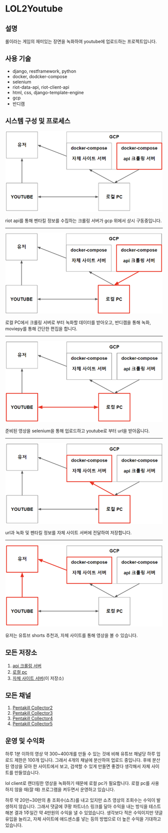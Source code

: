 # LOL2Youtube



## 설명

롤이라는 게임의 재미있는 장면을 녹화하여 youtube에 업로드하는 프로젝트입니다.

## 사용 기술

- django, restframework, python
- docker, dodcker-compose
- selenium
- riot-data-api, riot-client-api
- html, css, django-template-engine
- gcp
- 반디캠

## 시스템 구성 및 프로세스

<img src="./docs_images\l1.png" style="zoom:67%;" />

riot api를 통해 펜타킬 정보를 수집하는 크롤링 서버가 gcp 위에서 상시 구동중입니다.

------

<img src="./docs_images\l2.png" style="zoom:67%;" />

로컬 PC에서 크롤링 서버로 부터 녹화할 데이터를 받아오고, 반디캠을 통해 녹화, moviepy를 통해 간단한 편집을 합니다.

------

<img src="./docs_images\l3.png" style="zoom:67%;" />

준비된 영상을 selenium을 통해 업로드하고 youtube로 부터 url을 받아옵니다.

------

<img src="./docs_images\l4.png" style="zoom:67%;" />

url과 녹화 및 펜타킬 정보를 자체 사이트 서버에 전달하여 저장합니다.

------

<img src="./docs_images\l5.png" style="zoom:67%;" />

유저는 유튜브 shorts 추천과, 자체 사이트를 통해 영상을 볼 수 있습니다.

## 모든 저장소

1. [api 크롤링 서버](https://github.com/gghotted/lol2youtube-server)
2. [로컬 pc](https://github.com/gghotted/lol2youtube-client)
3. [자체 사이트 서버](https://github.com/gghotted/lol2youtube)(이 저장소)

## 모든 채널

1. [Pentakill Collector2](https://www.youtube.com/channel/UCs25KVMmHqCpkMqcecEIRjQ)
2. [Pentakill Collector3](https://www.youtube.com/channel/UCmhM703LbZ1r86r8CKsyEkA)
3. [Pentakill Collector4](https://www.youtube.com/channel/UCOt3LsX2wMC3JUTV_IPzt5w)
4. [Pentakill Collector5](https://www.youtube.com/channel/UCk7tNq10DyUmboClA6t6q_A)

## 운영 및 수익화

하루 1분 이하의 영상 약 300~400개를 만들 수 있는 것에 비해 유튜브 채널당 하루 업로드 제한은 100개 입니다. 그래서 4개의 채널에 분산하여 업로드 중입니다. 후에 분산된 영상을 모아 한 사이트에서 보고, 검색할 수 있게 만들면 좋겠다 생각해서 자체 사이트를 만들었습니다.

lol client로 랜더링한 영상을 녹화하기 때문에 로컬 pc가 필요합니다. 로컬 pc를 사용하지 않을 때(잘 때) 프로그램을 켜두면서 운영하고 있습니다.

하루 약 20만~30만의 총 조회수(쇼츠)를 내고 있지만 쇼츠 영상의 조회수는 수익이 발생하지 않습니다. 그래서 댓글에 쿠팡 파트너스 링크를 달아 수익을 내는 방식을 테스트해본 결과 1주일간 약 4만원의 수익을 낼 수 있었습니다. 생각보다 적은 수익이지만 댓글 유입을 늘리고, 자체 사이트에 애드센스를 넣는 등의 방법으로 더 높은 수익을 기대하고 있습니다.







